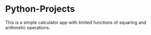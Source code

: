 # Python-Projects
This is a simple calculator app with limited functions of squaring and arithmetic operations.

